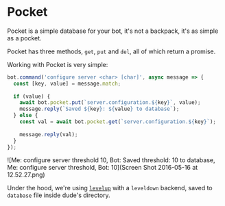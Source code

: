 # Pocket

  Pocket is a simple database for your bot, it's not a backpack, it's as simple as a pocket.
  
  Pocket has three methods, `get`, `put` and `del`, all of which return a promise.
  
  Working with Pocket is very simple:
  
  ```javascript
  bot.command('configure server <char> [char]', async message => {
    const [key, value] = message.match;
    
    if (value) {
      await bot.pocket.put(`server.configuration.${key}`, value);
      message.reply(`Saved ${key}: ${value} to database`);
    } else {
      const val = await bot.pocket.get(`server.configuration.${key}`);
      
      message.reply(val);
    }
  });
  ```
  
  ![Me: configure server threshold 10, Bot: Saved threshold: 10 to database, Me: configure server threshold, Bot: 10](Screen Shot 2016-05-16 at 12.52.27.png)
  
 Under the hood, we're using [`levelup`](https://github.com/Level/levelup) with a `leveldown` backend, saved to `database` file inside dude's directory.